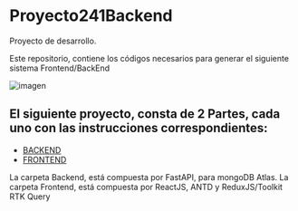 # Proyecto241Backend
Proyecto de desarrollo. 

Este repositorio, contiene los códigos necesarios para generar el siguiente sistema Frontend/BackEnd

![imagen](https://user-images.githubusercontent.com/109394677/206244633-72ccb7f7-5f50-4b1e-855b-090929a695d0.png)


## El siguiente proyecto, consta de 2 Partes, cada uno con las instrucciones correspondientes: 
* [BACKEND](backend/README.md)
* [FRONTEND](frontend/README.md)


La carpeta Backend, está compuesta por FastAPI, para mongoDB Atlas.
La carpeta Frontend, está compuesta por ReactJS, ANTD y ReduxJS/Toolkit RTK Query
